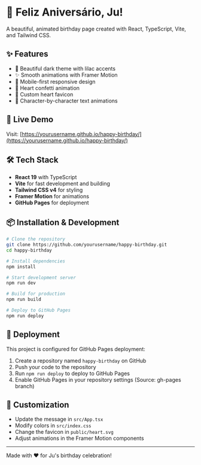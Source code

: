 # 🎂 Feliz Aniversário, Ju!

A beautiful, animated birthday page created with React, TypeScript, Vite, and Tailwind CSS.

## ✨ Features

- 🎨 Beautiful dark theme with lilac accents
- ✨ Smooth animations with Framer Motion
- 📱 Mobile-first responsive design
- 🎂 Heart confetti animation
- 💜 Custom heart favicon
- 📝 Character-by-character text animations

## 🚀 Live Demo

Visit: [https://yourusername.github.io/happy-birthday/](https://yourusername.github.io/happy-birthday/)

## 🛠️ Tech Stack

- **React 19** with TypeScript
- **Vite** for fast development and building
- **Tailwind CSS v4** for styling
- **Framer Motion** for animations
- **GitHub Pages** for deployment

## 📦 Installation & Development

```bash
# Clone the repository
git clone https://github.com/yourusername/happy-birthday.git
cd happy-birthday

# Install dependencies
npm install

# Start development server
npm run dev

# Build for production
npm run build

# Deploy to GitHub Pages
npm run deploy
```

## 🎯 Deployment

This project is configured for GitHub Pages deployment:

1. Create a repository named `happy-birthday` on GitHub
2. Push your code to the repository
3. Run `npm run deploy` to deploy to GitHub Pages
4. Enable GitHub Pages in your repository settings (Source: gh-pages branch)

## 📝 Customization

- Update the message in `src/App.tsx`
- Modify colors in `src/index.css`
- Change the favicon in `public/heart.svg`
- Adjust animations in the Framer Motion components

---

Made with ❤️ for Ju's birthday celebration!
